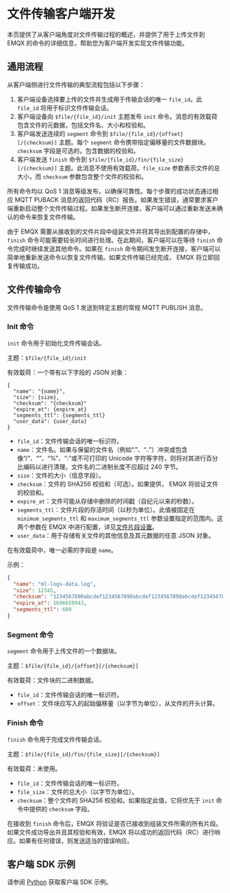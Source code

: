 # 文件传输客户端开发

本页提供了从客户端角度对文件传输过程的概述，并提供了用于上传文件到 EMQX 的命令的详细信息，帮助您为客户端开发实现文件传输功能。

## 通用流程

从客户端侧进行文件传输的典型流程包括以下步骤：

1. 客户端设备选择要上传的文件并生成用于传输会话的唯一 `file_id`。此 `file_id` 将用于标识文件传输会话。
2. 客户端设备向 `$file/{file_id}/init` 主题发布 `init` 命令。消息的有效载荷包含文件的元数据，包括文件名、大小和校验和。
3. 客户端发送连续的 `segment` 命令到 `$file/{file_id}/{offset}[/{checksum}]` 主题。每个 `segment` 命令携带指定偏移量的文件数据块。`checksum` 字段是可选的，包含数据的校验和。
4. 客户端发送 `finish` 命令到 `$file/{file_id}/fin/{file_size}[/{checksum}]` 主题。此消息不使用有效载荷。`file_size` 参数表示文件的总大小，而 `checksum` 参数包含整个文件的校验和。

所有命令均以 QoS 1 消息等级发布，以确保可靠性。每个步骤的成功状态通过相应 MQTT PUBACK 消息的返回代码（RC）报告。如果发生错误，通常要求客户端重新启动整个文件传输过程。如果发生断开连接，客户端可以通过重新发送未确认的命令来恢复文件传输。

由于 EMQX 需要从接收到的文件片段中组装文件并将其导出到配置的存储中，`finish` 命令可能需要较长时间进行处理。在此期间，客户端可以在等待 `finish` 命令完成时继续发送其他命令。如果在 `finish` 命令期间发生断开连接，客户端可以简单地重新发送命令以恢复文件传输。如果文件传输已经完成， EMQX 将立即回复传输成功。

## 文件传输命令

文件传输命令是使用 QoS 1 发送到特定主题的常规 MQTT PUBLISH 消息。

### Init 命令

`init` 命令用于初始化文件传输会话。

主题：`$file/{file_id}/init`

有效载荷：一个带有以下字段的 JSON 对象：

```
{
  "name": "{name}",
  "size": {size},
  "checksum": "{checksum}"
  "expire_at": {expire_at}
  "segments_ttl": {segments_ttl}
  "user_data": {user_data}
}
```

- `file_id`：文件传输会话的唯一标识符。
- `name`：文件名。如果与保留的文件名（例如“.”、“..”）冲突或包含像“/”、“”、“%”、“:”或不可打印的 Unicode 字符等字符，则将对其进行百分比编码以进行清理。文件名的二进制长度不应超过 240 字节。
- `size`：文件的大小（信息字段）。
- `checksum`：文件的 SHA256 校验和（可选）。如果提供， EMQX 将验证文件的校验和。
- `expire_at`：文件可能从存储中删除的时间戳（自纪元以来的秒数）。
- `segments_ttl`：文件片段的存活时间（以秒为单位）。此值被固定在`minimum_segments_ttl` 和 `maximum_segments_ttl` 参数设置指定的范围内。这两个参数在 EMQX 中进行配置，详见[文件片段设置](./broker.md#文件片段设置)。
- `user_data`：用于存储有关文件的其他信息及其元数据的任意 JSON 对象。

在有效载荷中，唯一必需的字段是 `name`。

示例：

```json
{
  "name": "ml-logs-data.log",
  "size": 12345,
  "checksum": "1234567890abcdef1234567890abcdef1234567890abcdef1234567890abcdef",
  "expire_at": 1696659943,
  "segments_ttl": 600
}
```

### Segment 命令

`segment` 命令用于上传文件的一个数据块。

主题：`$file/{file_id}/{offset}[/{checksum}]`

有效载荷：文件块的二进制数据。

- `file_id`：文件传输会话的唯一标识符。
- `offset`：文件块应写入的起始偏移量（以字节为单位），从文件的开头计算。

### Finish 命令

`finish` 命令用于完成文件传输会话。

主题：`$file/{file_id}/fin/{file_size}[/{checksum}]`

有效载荷：未使用。

- `file_id`：文件传输会话的唯一标识符。
- `file_size`：文件的总大小（以字节为单位）。
- `checksum`：整个文件的 SHA256 校验和。如果指定此值，它将优先于 `init` 命令中提供的 `checksum` 字段。

在接收到 `finish` 命令后，EMQX 将验证是否已接收到组装文件所需的所有片段。如果文件成功导出并且其校验和有效，EMQX 将以成功的返回代码（RC）进行响应。如果有任何错误，则发送适当的错误响应。

## 客户端 SDK 示例

请参阅 [Python](https://github.com/emqx/emqx-ft/blob/main/src/emqx_ft/main.py) 获取客户端 SDK 示例。

